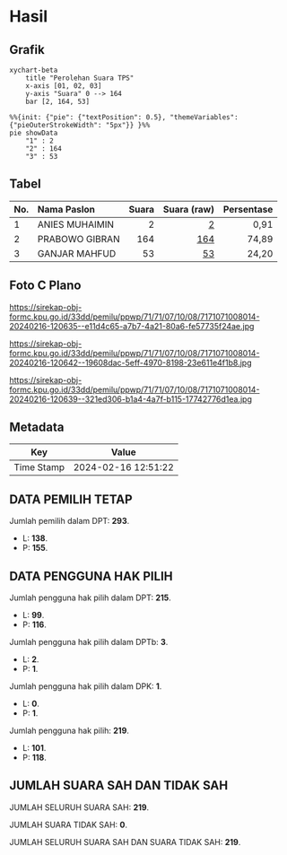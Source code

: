 # Hasil

## Grafik

```mermaid
xychart-beta
    title "Perolehan Suara TPS"
    x-axis [01, 02, 03]
    y-axis "Suara" 0 --> 164
    bar [2, 164, 53]
```

```mermaid
%%{init: {"pie": {"textPosition": 0.5}, "themeVariables": {"pieOuterStrokeWidth": "5px"}} }%%
pie showData
    "1" : 2
    "2" : 164
    "3" : 53
```

## Tabel

| No. | Nama Paslon    | Suara | Suara (raw) | Persentase |
|:--- |:-------------- | -----:| -----------:| ----------:|
| 1   | ANIES MUHAIMIN | 2     | [2][p-1]    | 0,91       |
| 2   | PRABOWO GIBRAN | 164   | [164][p-2]  | 74,89      |
| 3   | GANJAR MAHFUD  | 53    | [53][p-3]   | 24,20      |


[p-1]: https://github.com/gigit-pemilu/pemilu-2024-71-sulawesi-utara/blob/main/pilpres/hitung-suara/sub/71-sulawesi-utara/sub/71-kota-manado/sub/07-wanea/sub/1008-karombasan-utara/sub/014-tps/sub/paslon-1.txt
[p-2]: https://github.com/gigit-pemilu/pemilu-2024-71-sulawesi-utara/blob/main/pilpres/hitung-suara/sub/71-sulawesi-utara/sub/71-kota-manado/sub/07-wanea/sub/1008-karombasan-utara/sub/014-tps/sub/paslon-2.txt
[p-3]: https://github.com/gigit-pemilu/pemilu-2024-71-sulawesi-utara/blob/main/pilpres/hitung-suara/sub/71-sulawesi-utara/sub/71-kota-manado/sub/07-wanea/sub/1008-karombasan-utara/sub/014-tps/sub/paslon-3.txt

## Foto C Plano

https://sirekap-obj-formc.kpu.go.id/33dd/pemilu/ppwp/71/71/07/10/08/7171071008014-20240216-120635--e11d4c65-a7b7-4a21-80a6-fe57735f24ae.jpg

https://sirekap-obj-formc.kpu.go.id/33dd/pemilu/ppwp/71/71/07/10/08/7171071008014-20240216-120642--19608dac-5eff-4970-8198-23e611e4f1b8.jpg

https://sirekap-obj-formc.kpu.go.id/33dd/pemilu/ppwp/71/71/07/10/08/7171071008014-20240216-120639--321ed306-b1a4-4a7f-b115-17742776d1ea.jpg


## Metadata

| Key        | Value               |
| ---------- | ------------------- |
| Time Stamp | 2024-02-16 12:51:22 |


## DATA PEMILIH TETAP

Jumlah pemilih dalam DPT: **293**.
 * L: **138**.
 * P: **155**.

## DATA PENGGUNA HAK PILIH

Jumlah pengguna hak pilih dalam DPT: **215**.
 * L: **99**.
 * P: **116**.

Jumlah pengguna hak pilih dalam DPTb: **3**.
 * L: **2**.
 * P: **1**.

Jumlah pengguna hak pilih dalam DPK: **1**.
 * L: **0**.
 * P: **1**.

Jumlah pengguna hak pilih: **219**.
 * L: **101**.
 * P: **118**.

## JUMLAH SUARA SAH DAN TIDAK SAH

JUMLAH SELURUH SUARA SAH: **219**.

JUMLAH SUARA TIDAK SAH: **0**.

JUMLAH SELURUH SUARA SAH DAN SUARA TIDAK SAH: **219**.



